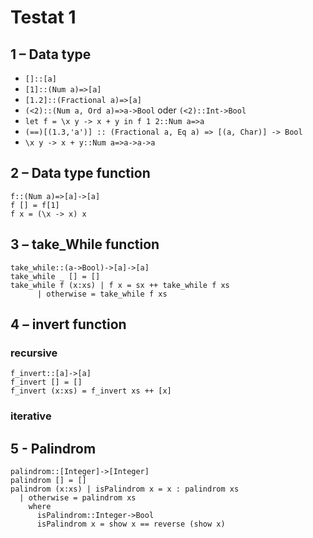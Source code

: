 # Testat 1

## 1 – Data type
* `[]::[a]`
* `[1]::(Num a)=>[a]`
* `[1.2]::(Fractional a)=>[a]`
* `(<2)::(Num a, Ord a)=>a->Bool` oder `(<2)::Int->Bool`
* `let f = \x y -> x + y in f 1 2::Num a=>a`
* `(==)[(1.3,'a')] :: (Fractional a, Eq a) => [(a, Char)] -> Bool`
* `\x y -> x + y::Num a=>a->a->a`

## 2 – Data type function
```
f::(Num a)=>[a]->[a]
f [] = f[1]
f x = (\x -> x) x
```

## 3 – take_While function
```
take_while::(a->Bool)->[a]->[a]
take_while _ [] = []
take_while f (x:xs) | f x = sx ++ take_while f xs
      | otherwise = take_while f xs
```

## 4 – invert function
### recursive
```
f_invert::[a]->[a]
f_invert [] = []
f_invert (x:xs) = f_invert xs ++ [x]
```
### iterative

## 5 - Palindrom
```
palindrom::[Integer]->[Integer]
palindrom [] = []
palindrom (x:xs) | isPalindrom x = x : palindrom xs
  | otherwise = palindrom xs
    where
      isPalindrom::Integer->Bool
      isPalindrom x = show x == reverse (show x)
```